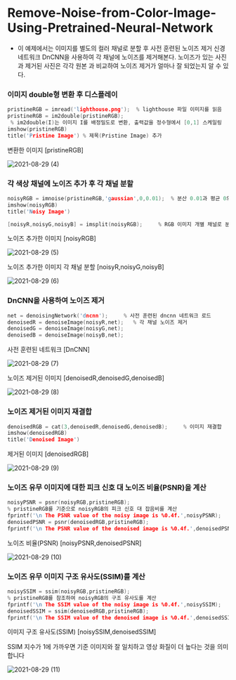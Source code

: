 # Remove-Noise-from-Color-Image-Using-Pretrained-Neural-Network
- 이 예제에서는 이미지를 별도의 컬러 채널로 분할 후 사전 훈련된 노이즈 제거 신경 네트워크 DnCNN을 사용하여 각 채널에 노이즈를 제거해본다.
노이즈가 있는 사진과 제거된 사진은 각각 원본 과 비교하여 노이즈 제거가 얼마나 잘 되었는지 알 수 있다.

### 이미지 double형 변환 후 디스플레이
```c
pristineRGB = imread('lighthouse.png');  % lighthouse 파일 이미지를 읽음
pristineRGB = im2double(pristineRGB);
 % im2double(I)는 이미지 I를 배정밀도로 변환, 출력값을 정수형에서 [0,1] 스케일링
imshow(pristineRGB)
title('Pristine Image') % 제목(Pristine Image) 추가
```

변환한 이미지 [pristineRGB]

![2021-08-29 (4)](https://user-images.githubusercontent.com/86040099/131248534-13da26cb-8b86-4fa6-9a2d-e952b647e2e1.png)


### 각 색상 채널에 노이즈 추가 후 각 채널 분할
```c
noisyRGB = imnoise(pristineRGB,'gaussian',0,0.01);  % 분산 0.01과 평균 0의 가우스 백색 잡음을 이미지에 추가
imshow(noisyRGB)
title('Noisy Image')

[noisyR,noisyG,noisyB] = imsplit(noisyRGB);     % RGB 이미지 개별 채널로 분할
```

노이즈 추가한 이미지 [noisyRGB]

![2021-08-29 (5)](https://user-images.githubusercontent.com/86040099/131248606-b0444376-0134-4142-b4f8-20de304c31f7.png)

노이즈 추가한 이미지 각 채널 분할 [noisyR,noisyG,noisyB]

![2021-08-29 (6)](https://user-images.githubusercontent.com/86040099/131248644-3a622394-a520-4bcb-a1cd-5688cfd98bb3.png)


### DnCNN을 사용하여 노이즈 제거
```c
net = denoisingNetwork('dncnn');     % 사전 훈련된 dncnn 네트워크 로드
denoisedR = denoiseImage(noisyR,net);   % 각 채널 노이즈 제거
denoisedG = denoiseImage(noisyG,net);
denoisedB = denoiseImage(noisyB,net);
```

사전 훈련된 네트워크 [DnCNN]

![2021-08-29 (7)](https://user-images.githubusercontent.com/86040099/131248670-59cd781f-4d38-4dab-92f4-d3c66683227f.png)

노이즈 제거된 이미지 [denoisedR,denoisedG,denoisedB]

![2021-08-29 (8)](https://user-images.githubusercontent.com/86040099/131248792-571d04e7-7fa9-4a60-8495-974428f4b670.png)


### 노이즈 제거된 이미지 재결합
```c
denoisedRGB = cat(3,denoisedR,denoisedG,denoisedB);     % 이미지 재결합
imshow(denoisedRGB)
title('Denoised Image')
```

제거된 이미지 [denoisedRGB]

![2021-08-29 (9)](https://user-images.githubusercontent.com/86040099/131248823-9f56affc-a869-4426-adf2-8cd705f07387.png)


### 노이즈 유무 이미지에 대한 피크 신호 대 노이즈 비율(PSNR)을 계산
```c
noisyPSNR = psnr(noisyRGB,pristineRGB);
% pristineRGB를 기준으로 noisyRGB의 피크 신호 대 잡음비를 계산
fprintf('\n The PSNR value of the noisy image is %0.4f.',noisyPSNR);    % 잡음비를 출력
denoisedPSNR = psnr(denoisedRGB,pristineRGB);
fprintf('\n The PSNR value of the denoised image is %0.4f.',denoisedPSNR);
```

노이즈 비율(PSNR) [noisyPSNR,denoisedPSNR]

![2021-08-29 (10)](https://user-images.githubusercontent.com/86040099/131248866-d1b46b42-8ef4-4e52-af5f-31720bbb01b8.png)


### 노이즈 유무 이미지 구조 유사도(SSIM)를 계산
```c
noisySSIM = ssim(noisyRGB,pristineRGB);
% pristineRGB를 참조하여 noisyRGB의 구조 유사도를 계산
fprintf('\n The SSIM value of the noisy image is %0.4f.',noisySSIM);
denoisedSSIM = ssim(denoisedRGB,pristineRGB);
fprintf('\n The SSIM value of the denoised image is %0.4f.',denoisedSSIM);
```

이미지 구조 유사도(SSIM) [noisySSIM,denoisedSSIM]

SSIM 지수가 1에 가까우면 기준 이미지와 잘 일치하고 영상 화질이 더 높다는 것을 의미합니다

![2021-08-29 (11)](https://user-images.githubusercontent.com/86040099/131248901-bdf068e9-9663-4233-94b3-8430d7cfb62a.png)
